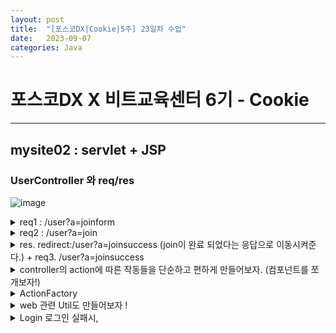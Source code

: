 ```yaml
---
layout: post
title:  "[포스코DX|Cookie|5주] 23일차 수업"
date:   2023-09-07
categories: Java
---
```


# 포스코DX X 비트교육센터 6기 - Cookie

---

## mysite02 : servlet + JSP

### UserController 와 req/res

![image](https://github.com/talkingOrange/talkingOrange.github.io/assets/88815795/9084b7b1-fb38-420d-92cc-90b3b16e013e)


<details>
  <summary>req1 : /user?a=joinform</summary>

 
- 네비게이션의 메뉴에서 버튼 클릭시, joinform으로 넘어감.

  ```
  <li><a href="<%=request.getContextPath() %>/user?a=joinform">회원가입</a><li>
  ```
  
</details>














<details>
  <summary> req2 : /user?a=join</summary>

 
- 회원가입 페이지에서 정보를 입력하고, 확인을 눌렀을 때의 경로로

```java
<form id="join-form" name="joinForm" method="post" action="<%=request.getContextPath()%>/user">
<input type="hidden" name="a" value="join"> <label
						class="block-label" for="name">이름</label> <input id="name"
						name="name" type="text" value=""> <label
						class="block-label" for="email">이메일</label> <input id="email"
						name="email" type="text" value=""> <input type="button"
						value="id 중복체크"> <label class="block-label">패스워드</label> <input
						name="password" type="password" value="">

					<fieldset>
						<legend>성별</legend>
						<label>여</label> <input type="radio" name="gender" value="female"
							checked="checked"> <label>남</label> <input type="radio"
							name="gender" value="male">
					</fieldset>

					<fieldset>
						<legend>약관동의</legend>
						<input id="agree-prov" type="checkbox" name="agreeProv" value="y">
						<label>서비스 약관에 동의합니다.</label>
					</fieldset>

					<input type="submit" value="가입하기">

				</form>
```



- userController에

```java
if("joinform".equals(action)) {
			request.getRequestDispatcher("/WEB-INF/views/user/joinform.jsp").forward(request, response);
		} else if("join".equals(action)) {
			String name = request.getParameter("name");
			String email = request.getParameter("email");
			String password = request.getParameter("password");
			String gender = request.getParameter("gender");
			
			//데이터 전달의 확인
			//System.out.println(name + " : " + email + " : " + password  + " : " + gender);
		
			
		}
```



- db에 user Table 추가

```sql
create table user(
 no int not null auto_increment,
 name varchar(45) not null,
 email varchar(200) not null,
 password varchar(64) not null,
 gender enum('femail', 'mail') not null,
 join_date date not null,
 
 primary key(no)
 );
```



- userVo 만들기.

- userController에 추가

```java
UserVo userVo = new UserVo();
			userVo.setName(name);
			userVo.setEmail(email);
			userVo.setPassword(password);
			userVo.setGender(gender);
			
			new UserDao().insert(userVo);
```


- userDao의 insert를 추가하기

```java
public void insert(UserVo vo) {
		Connection conn = null;
		PreparedStatement pstmt = null;
		
		try {
			conn = getConnection();
			
			String sql = "insert into user values(null, ?,?, password(?), ?, current_date())";
			pstmt = conn.prepareStatement(sql);
			
			pstmt.setString(1, vo.getName());
			pstmt.setString(2, vo.getEmail());
			pstmt.setString(3, vo.getPassword());
			pstmt.setString(4, vo.getGender());
			pstmt.setString(5, vo.getJoinDate());
			
			pstmt.executeQuery();
			
		} catch (SQLException e) {
			System.out.println("error:" + e);
		} finally {
			try {
				if(pstmt != null) {
					pstmt.close();
				}
				if(conn != null) {
					conn.close();
				}
			} catch (SQLException e) {
				e.printStackTrace();
			}
		}
	}

```

</details>












<details>
  <summary>res. redirect:/user?a=joinsuccess (join이 완료 되었다는 응답으로 이동시켜준다.) + req3. /user?a=joinsuccess</summary>

 

ex. LOgin 후 메인페이지

ex. join(회원가입) 후 가입 성공 축하 페이지

> userController에서 리다이렉트 추가해주기


```java
// 앞 부분 생략
	UserVo userVo = new UserVo();
			userVo.setName(name);
			userVo.setEmail(email);
			userVo.setPassword(password);
			userVo.setGender(gender);
			
			new UserDao().insert(userVo);
			
			response.sendRedirect(request.getContextPath() + "/user?a=joinsuccess");
		}else if("joinsuccess".equals(action)) {
			request.getRequestDispatcher("/WEB-INF/views/user/joinsuccess.jsp").forward(request, response);
		}

```


> joinsuccess.html -> jsp파일로

```java
<%@ page language="java" contentType="text/html; charset=UTF-8"
	pageEncoding="UTF-8"%>
<!DOCTYPE html>
<html>
<head>
<title>mysite</title>
<meta http-equiv="content-type" content="text/html; charset=utf-8">
<link href="<%=request.getContextPath()%>/assets/css/user.css" rel="stylesheet" type="text/css">
</head>
<body>
	<div id="container">
		<jsp:include page="/WEB-INF/views/includes/header.jsp" />
		<div id="content">
			<div id="user">
				<p class="jr-success">
					회원가입을 축하합니다.
					<br><br>
					<a href="<%=request.getContextPath()%>/user?a=loginform">로그인하기</a>
				</p>				
			</div>
		</div>
		<jsp:include page="/WEB-INF/views/includes/navigation.jsp" />
		<jsp:include page="/WEB-INF/views/includes/footer.jsp" />
	</div>
</body>
</html>
```
</details>














<details>
  <summary>controller의 action에 따른 작동들을 단순하고 편하게 만들어보자. (컴포넌트를 쪼개보자!) </summary>

- 간단히 하고자 하는 것. (추상화, 객체지향으로 분리 시킬 것이다.)

```java
//			String name = request.getParameter("name");
//			String email = request.getParameter("email");
//			String password = request.getParameter("password");
//			String gender = request.getParameter("gender");
//			
//			//데이터 전달의 확인
//			//System.out.println(name + " : " + email + " : " + password  + " : " + gender);
//		
//			UserVo userVo = new UserVo();
//			userVo.setName(name);
//			userVo.setEmail(email);
//			userVo.setPassword(password);
//			userVo.setGender(gender);
//			
//			new UserDao().insert(userVo);
```

- web/mvc 패키지 추가하기. 

![image](https://github.com/talkingOrange/talkingOrange.github.io/assets/88815795/a1ddfd20-adc6-478d-8ea3-127905b1bd9d)

![image](https://github.com/talkingOrange/talkingOrange.github.io/assets/88815795/5c756a49-c5b0-4333-9f23-b6e3a10b5db0)

앞으로, guestbook이 추가되면, guestbook 패키지를 추가하고, indexActon, AddAction, DeleteFormAction, DeleteAction이 추가 될 것이다.

 ![image](https://github.com/talkingOrange/talkingOrange.github.io/assets/88815795/af3f73c2-de6b-4a7b-bee3-e59713fc49a8)


- 패키지와 class를 추가하기

![image](https://github.com/talkingOrange/talkingOrange.github.io/assets/88815795/4bd8af06-d516-4eb0-b1c5-17274d854e44)


- userController에서 이렇게 바꾼다.

```java
package com.poscodx.mysite.controller;

import java.io.IOException;
import javax.servlet.ServletException;
import javax.servlet.http.HttpServlet;
import javax.servlet.http.HttpServletRequest;
import javax.servlet.http.HttpServletResponse;

import org.apache.catalina.ant.jmx.JMXAccessorQueryTask;

import com.poscodx.mysite.dao.UserDao;
import com.poscodx.mysite.vo.UserVo;
import com.poscodx.web.mvc.Action;
import com.poscodx.web.mvc.user.JoinAction;
import com.poscodx.web.mvc.user.JoinFormAction;
import com.poscodx.web.mvc.user.JoinSuccessAction;

public class UserController extends HttpServlet {
	private static final long serialVersionUID = 1L;

	protected void doGet(HttpServletRequest request, HttpServletResponse response)
			throws ServletException, IOException {
		request.setCharacterEncoding("utf-8");

		String actionName = request.getParameter("a");
		Action action = null;

		if ("joinform".equals(actionName)) {
			action = new JoinFormAction();
		} else if ("join".equals(actionName)) {
			action = new JoinAction();

		} else if ("joinsuccess".equals(actionName)) {
			action = new JoinSuccessAction();
		}
		
		if(action==null) {
			//뭔갈 누른게 아니고, url을 사용자가 치고 들어온 경우.
			response.sendRedirect(request.getContextPath());
			//return 까먹지 말기.
			return;
		}
		action.execute(request, response);
	}

	protected void doPost(HttpServletRequest request, HttpServletResponse response)
			throws ServletException, IOException {
		doGet(request, response);
	}

}

```


- Action.java

```java
package com.poscodx.web.mvc;

import java.io.IOException;

import javax.servlet.ServletException;
import javax.servlet.http.HttpServletRequest;
import javax.servlet.http.HttpServletResponse;

public interface Action {
	public void execute(HttpServletRequest request, HttpServletResponse response) throws IOException, ServletException;
}

```

- jsp로 이동시켜주는 애들도 분리

```java
package com.poscodx.web.mvc.user;

import java.io.IOException;

import javax.servlet.ServletException;
import javax.servlet.http.HttpServletRequest;
import javax.servlet.http.HttpServletResponse;

import com.poscodx.web.mvc.Action;

public class JoinFormAction implements Action {

	@Override
	public void execute(HttpServletRequest request, HttpServletResponse response) throws IOException, ServletException {
		request.getRequestDispatcher("/WEB-INF/views/user/joinform.jsp").forward(request, response);
		
	}

}

```

```java
package com.poscodx.web.mvc.user;

import java.io.IOException;

import javax.servlet.ServletException;
import javax.servlet.http.HttpServletRequest;
import javax.servlet.http.HttpServletResponse;

import com.poscodx.web.mvc.Action;

public class JoinSuccessAction implements Action {

	@Override
	public void execute(HttpServletRequest request, HttpServletResponse response) throws IOException, ServletException {
		request.getRequestDispatcher("/WEB-INF/views/user/joinsuccess.jsp").forward(request, response);

	}

}

```


- joinAction.jsp - join실행시 작동되는 문들도 뽀개기!!!

```java
package com.poscodx.web.mvc.user;

import java.io.IOException;

import javax.servlet.ServletException;
import javax.servlet.http.HttpServletRequest;
import javax.servlet.http.HttpServletResponse;

import com.poscodx.mysite.dao.UserDao;
import com.poscodx.mysite.vo.UserVo;
import com.poscodx.web.mvc.Action;

public class JoinAction implements Action {

	@Override
	public void execute(HttpServletRequest request, HttpServletResponse response) throws IOException, ServletException {
		String name = request.getParameter("name");
		String email = request.getParameter("email");
		String password = request.getParameter("password");
		String gender = request.getParameter("gender");

		//데이터 전달의 확인
		//System.out.println(name + " : " + email + " : " + password  + " : " + gender);

		UserVo userVo = new UserVo();
		userVo.setName(name);
		userVo.setEmail(email);
		userVo.setPassword(password);
		userVo.setGender(gender);

		new UserDao().insert(userVo);

		response.sendRedirect(request.getContextPath() + "/user?a=joinsuccess");
	}

}

```
 
</details>


<details>
  <summary>ActionFactory</summary>


![image](https://github.com/talkingOrange/talkingOrange.github.io/assets/88815795/b4806162-d589-4bd9-8631-27364f9fb5f9)



- mainController도 이제 이쁘게 만들기

```java
package com.poscodx.mysite.controller;

import java.io.IOException;
import javax.servlet.ServletException;
import javax.servlet.http.HttpServlet;
import javax.servlet.http.HttpServletRequest;
import javax.servlet.http.HttpServletResponse;

import com.poscodx.mysite.web.mvc.main.MainActionFactory;
import com.poscodx.web.mvc.Action;
import com.poscodx.web.mvc.user.UserActionFactory;

public class MainController extends HttpServlet {
	private static final long serialVersionUID = 1L;

	protected void doGet(HttpServletRequest request, HttpServletResponse response) throws ServletException, IOException {
		request.setCharacterEncoding("utf-8");

		String actionName = request.getParameter("a");
		Action action = new MainActionFactory().getAction(actionName);
		action.execute(request, response);
	}

	protected void doPost(HttpServletRequest request, HttpServletResponse response) throws ServletException, IOException {
		doGet(request, response);
	}

}


```



- mainActionFactory

```java
package com.poscodx.mysite.web.mvc.main;

import com.poscodx.web.mvc.Action;
import com.poscodx.web.mvc.ActionFactory;

public class MainActionFactory implements ActionFactory {

	@Override
	public Action getAction(String actionName) {
		return new MainAction();
	}

}

```

- mainAction

```java
package com.poscodx.mysite.web.mvc.main;

import java.io.IOException;

import javax.servlet.ServletException;
import javax.servlet.http.HttpServletRequest;
import javax.servlet.http.HttpServletResponse;

import com.poscodx.web.mvc.Action;

public class MainAction implements Action {
	@Override
	public void execute(HttpServletRequest request, HttpServletResponse response) throws IOException, ServletException {
		request
		.getRequestDispatcher("/WEB-INF/views/main/index.jsp")
		.forward(request, response);
	}

}

```

- 이제는 서블릿 작업을 하는 것이 아니라, 각각의 핸들러들을 이용하여 수정하면 된다. (리팩토링 작업으로 수정이 간단해짐.)
 
</details>



<details>
  <summary>web 관련 Util도 만들어보자 !</summary>

 
![image](https://github.com/talkingOrange/talkingOrange.github.io/assets/88815795/c201ca7c-1c88-4714-988b-f2e87e852195)

- 하는 이유 경로(path)를 찾을 때, 귀찮은 것들을 빼고 싶어!! (ex. 앞에 반복되는 경로들, .jsp 표시)
	+ 경로 path임!!!!!  이때는 url이 아니다!!!!!!!

- UserController.jsp

```java
package com.poscodx.mysite.controller;

import java.io.IOException;
import javax.servlet.ServletException;
import javax.servlet.http.HttpServlet;
import javax.servlet.http.HttpServletRequest;
import javax.servlet.http.HttpServletResponse;

import com.poscodx.web.mvc.Action;
import com.poscodx.web.mvc.user.UserActionFactory;

public class UserController extends HttpServlet {
	private static final long serialVersionUID = 1L;

	protected void doGet(HttpServletRequest request, HttpServletResponse response)
			throws ServletException, IOException {
		request.setCharacterEncoding("utf-8");

		String actionName = request.getParameter("a");
		Action action = new UserActionFactory().getAction(actionName);
		action.execute(request, response);
	}

	protected void doPost(HttpServletRequest request, HttpServletResponse response)
			throws ServletException, IOException {
		doGet(request, response);
	}

}


```

- joinformAction에서

```java
package com.poscodx.web.mvc.user;

import java.io.IOException;

import javax.servlet.ServletException;
import javax.servlet.http.HttpServletRequest;
import javax.servlet.http.HttpServletResponse;

import com.poscodx.web.mvc.Action;
import com.poscodx.web.mvc.utils.WebUtil;

public class JoinFormAction implements Action {

	@Override
	public void execute(HttpServletRequest request, HttpServletResponse response) throws IOException, ServletException {
		request.getRequestDispatcher("/WEB-INF/views/user/joinform.jsp").forward(request, response);
		
		WebUtil.forward("user/joinform", request, response);
	}

}

```


- WebUtil.java

```java
package com.poscodx.web.mvc.utils;

import java.io.IOException;

import javax.servlet.ServletException;
import javax.servlet.http.HttpServletRequest;
import javax.servlet.http.HttpServletResponse;

public class WebUtil {

	public static void forward(String path, HttpServletRequest request, HttpServletResponse response) throws ServletException, IOException {
		request.getRequestDispatcher("/WEB-INF/views/" + path + ".jsp").forward(request, response);

	}

}

```

- joinSuccess.java도 같이 바꿔줄 수 있다!

</details>




<details>
  <summary>Login 로그인 실패시, </summary>

- LoginAction

```java
package com.poscodx.web.mvc.user;

import java.io.IOException;

import javax.servlet.ServletException;
import javax.servlet.http.HttpServletRequest;
import javax.servlet.http.HttpServletResponse;

import com.poscodx.mysite.dao.UserDao;
import com.poscodx.mysite.vo.UserVo;
import com.poscodx.web.mvc.Action;
import com.poscodx.web.utils.WebUtil;

public class LoginAction implements Action {

	@Override
	public void execute(HttpServletRequest request, HttpServletResponse response) throws IOException, ServletException {
		String email = request.getParameter("email");
		String password = request.getParameter("password");
		
		UserVo userVo = new UserDao().findByEmailAndPassword(email, password);
		
		//잘못된 비번이 들어오면, userVo = null
		//로그인 실패
		if(userVo == null) {
			//로그인 실패했을 때, loginform에 던져줄 값.
			request.setAttribute("email", email);
			WebUtil.forward("user/loginform", request, response);
			return;
		}
		
		//로그인 성공
		System.out.println(userVo);
	}

}


- loginform.jsp

```
	name="email" type="text" value="<%=email == null ? "" : email %>"> <label
						class="block-label">패스워드</label> <input name="password"
						type="password" value="">
					<% if(email != null) { %>
					<p>로그인이 실패 했습니다.</p>
					<% } %>
```


 
</details>


<details>
  <summary>set-cookie </summary>

req와 res 사이에, 소통이 끝나면 연결이 끊어진다.
 그럼 로그인 후에 로그인 정보는 어떻게 계속 저장하고 있는가?

  클라이언트에서 저장한다.

  그래서 response일 때, set-cookie를 통해서 클라이언트에서 저장한다.

  메모리에 저장하면, 웹 끄고 키면 사라짐.

  disk에 저장하면 조금 더 오래 남음. 도메인 path랑 같이 보내진걸 기록함. 

  - 쿠키 : 백엔드가 클라이언트에 남기는 것. (Disk)

    + 키워드 광고 : 검색한 것을 내 disk에 남기고, 구글이 그 쿠키를 보고 관련 광고를 보냄. 내 disk 정보를 구글이, 페이스북이, 등등 다른 곳에서 모두 사용 가능함. 


> 실습

- 실습 파일 위치 : servlet-practices > servlets 
- 
![image](https://github.com/talkingOrange/talkingOrange.github.io/assets/88815795/4c173029-515a-4146-b93c-9ec8330dc546)

```java
package servlets;

import java.io.IOException;
import java.io.PrintWriter;

import javax.servlet.ServletException;
import javax.servlet.http.Cookie;
import javax.servlet.http.HttpServlet;
import javax.servlet.http.HttpServletRequest;
import javax.servlet.http.HttpServletResponse;

public class CookieServlet extends HttpServlet {
	private static final long serialVersionUID = 1L;

	protected void doGet(HttpServletRequest request, HttpServletResponse response) throws ServletException, IOException {
		int visitCount =0;
		
		//쿠키 읽기 
		Cookie[] cookies = request.getCookies();
		if(cookies != null && cookies.length>0) {
			for(Cookie cookie : cookies) {
				if("visit-count".equals(cookie.getName())) {
					visitCount =Integer.parseInt( cookie.getValue());
				}
			}
		}
		visitCount++;
		
		//쿠키 쓰기 (굽기)
		Cookie cookie = new Cookie("visit-count", String.valueOf(visitCount));
	
		cookie.setPath(request.getContextPath());
		cookie.setMaxAge(24 * 60 * 60); // 1day
		
		response.addCookie(cookie);
		
		// 화면 출력 
		response.setContentType("text/html; charset=utf-8");
		PrintWriter pw = response.getWriter();
		pw.print("<h1> 방문횟수:" + visitCount + "</h1>");
		
	}

	protected void doPost(HttpServletRequest request, HttpServletResponse response) throws ServletException, IOException {
		doGet(request, response);
	}

}

```

 ![image](https://github.com/talkingOrange/talkingOrange.github.io/assets/88815795/f37c07f5-09c5-46f4-a6d8-701a68b988cd)

> 쿠키를 잘 보기 위해 확장프로그램 사용하기

![image](https://github.com/talkingOrange/talkingOrange.github.io/assets/88815795/c0601518-00ef-4317-9316-1dcc53c9f53c)

![image](https://github.com/talkingOrange/talkingOrange.github.io/assets/88815795/1e281e7a-0538-4de0-9ea2-a21dcf60cc88)



</details>



